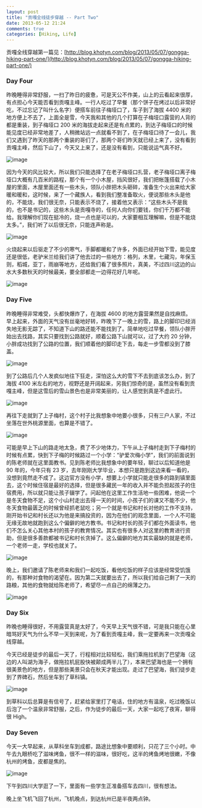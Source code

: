 ```yaml
---
layout: post
title: "贡嘎全线徒步穿越 -- Part Two"
date: 2013-05-12 21:24
comments: true
categories: [Hiking, Life]
---
```


贡嘎全线穿越第一篇见：[http://blog.khotyn.com/blog/2013/05/07/gongga-hiking-part-one/](http://blog.khotyn.com/blog/2013/05/07/gongga-hiking-part-one/)

### Day Four

昨晚睡得非常舒服，一扫了昨日的疲惫，可是天公不作美，山上的云看起来很厚，有点担心今天能否看到贡嘎主峰。一行人吃过了早餐（那个饼子在烤过以后非常好吃，不过忘记了叫什么名字）便搭车前往子梅垭口了，车子到了海拔 4400 米的地方便上不去了，上面全是雪，今天我和其他的几个打算在子梅垭口露营的人背的都是重装，到子梅垭口 200 米的海拔走起来还是有点累的，到达子梅垭口的时候能见度已经非常地差了，人稍微站远一点就看不到了，在子梅垭口待了一会儿，我们又遇到了昨天的那两个重装的哥们了，那两个哥们昨天就已经上来了，没有看到贡嘎主峰，然后下山了，今天又上来了，还是没有看到，只能说运气真不好。

![image](http://pic.yupoo.com/khotyn/CR5hnMdS/medish.jpg)

因为今天的风比较大，所以我们只能选择了在老子梅垭口扎营，老子梅垭口离子梅垭口大概有几百米的路程，那个有一个小木屋，挡风很好，我们把帐篷搭载了小木屋的里面，木屋里面还有一些木头，领队小胖把木头砸碎，准备生个火出来给大家暖和暖和，这时候，来了一个藏族人，看到我们整准备取火，便说那些木头是他的，不能烧，我们很无奈，只能表示不烧了，接着他又表示：“这些木头不是我的，也不是书记的，这些木头是贡嘎寺的，任何人向你们要钱，你们千万都不能给。我理解你们现在挺冷的，烧一点也是可以的，大家要相互理解嘛，但是不能烧太多。”，我们听了以后很无奈，只能连声称是。

![image](http://pic.yupoo.com/khotyn/CR5jdI0N/medish.jpg)

火烧起来以后驱走了不少的寒气，手脚都暖和了许多，外面已经开始下雪，能见度还是很低，老驴米兰给我们讲了他去过的一些地方：格列，木里，七藏沟，年保玉则，稻城，亚丁，雨崩等地方，还给我们看了很多照片，真美，不过四川这边的山水大多数秋天的时候最美，要全部都走一边得花好几年呢。

![image](http://pic.yupoo.com/khotyn/CR5n04ZN/medish.jpg)

### Day Five

昨晚睡得非常难受，头都快爆炸了，在海拔 4600 的地方露营果然是自找麻烦。早上起来，外面的天气没有丝毫地好转，昨晚下了一晚上的雪，路上的脚印已经消失地无影无踪了，不知道下山的路还能不能找到了。简单地吃过早餐，领队小胖开始出去找路，其实只要找到公路就好，顺着公路下山就可以，过了大约 20 分钟，小胖成功找到了公路的位置，我们顺着他的脚印走下去，每走一步雪都没到了膝盖。

![image](http://pic.yupoo.com/khotyn/CR5pRNsJ/medish.jpg)

到了公路后几个人发疯似地往下狂走，深怕这么大的雪下不去到底该怎么办，到了海拔 4100 米左右的地方，视野还是开阔起来，另我们惊奇的是，虽然没有看到贡嘎主峰，但是这雪后的雪山景色也是非常美丽的，让人感觉到真是不虚此行。

![image](http://pic.yupoo.com/khotyn/CR5rkaaF/medish.jpg)

再往下走就到了上子梅村，这个村子比我想象中地要小很多，只有三户人家，不过坐落在世外桃源里面，也算是不错了。

![image](http://pic.yupoo.com/khotyn/CR5sy9rW/medish.jpg)

可能是早上下山的路走地太急，费了不少地体力，下午从上子梅村走到下子梅村的时候有点累，快到下子梅的时候路过一个小学：“驴爱次梅小学”，我们的前面说到的陈老师就在这里面教书。见到陈老师比我想象中的要年轻，聊过以后知道他是 90 年的，今年只有 23 岁，去年刚刚大学毕业，本想只是跑到这边来看一看的，没想到竟然走不成了。这边官方没有小学，想要上小学就只能走很多的路到镇里面去，这个时候住宿是最好的选择，但是很多藏民一年的收入并不能负担起孩子的住宿费用，所以就只能让孩子辍学了。问起他在这里工作生活地一些困难，他说一个是冬天食物不足，这个小山村走出去得一天的时间，小孩子们的课又不能不少，他冬天食物最匮乏的时候曾经抓老鼠吃；另一个就是书记和村长对他的工作不支持，刚开始书记和村长还以为他是来搞投资的，因为在他们的观念里面，一个人不可能无缘无故地就跑到这么个偏僻的地方教书。书记和村长的孩子们都在外面读书，他们不怎么关心其他本村的孩子的教育情况。其实也有很多人对这里的教育进行资助，但是很多善款都被书记和村长贪掉了。这么偏僻的地方其实最缺的就是老师，一个老师一走，学校也就关了。

![image](http://pic.yupoo.com/khotyn/CR5xGkrX/medish.jpg)

晚上，我们邀请了陈老师来和我们一起吃饭，看他吃饭的样子应该是经常受饥饿的，有那种对食物的渴望在。因为第二天就要出去了，所以我们给自己剩了一天的路粮，其他的食物就给陈老师了，希望尽一点自己的绵薄之力。

![image](http://pic.yupoo.com/khotyn/CR5yLZi4/medish.jpg)

### Day Six

昨晚也睡得很好，不用露营真是太好了，今天早上天气很不错，可是我只能在心里暗骂好天气为什么不早一天到来呢，为了看到贡嘎主峰，我一定要再来一次贡嘎全线穿越。

今天已经是徒步的最后一天了，行程相对比较轻松，我们乘拖拉机到了巴望海（这边的人叫湖为海子，做拖拉机屁股快被颠成两半儿了），本来巴望海也是一个拥有很美景色的地方，但是那些美景只会在秋天才能出现。走过了巴望海，我们徒步走到了界碑石，然后坐车到了草科镇。

![image](http://pic.yupoo.com/khotyn/CR5Ddhlj/medish.jpg)

到草科以后总算是有信号了，赶紧给家里打了电话，住的地方有温泉，吃过晚饭以后泡了一个温泉非常舒服，之后，作为徒步的最后一天，大家一起吃了夜宵，聊得很 High。

### Day Seven

今天一大早起来，从草科坐车到成都，路途比想象中要顺利，只花了三个小时。中午去九眼桥吃了滋味烤鱼，很不一样的滋味，很好吃，这半的烤鱼烤地很嫩，不像杭州的烤鱼，皮都是焦的。

![image](http://pic.yupoo.com/khotyn/CR5F31iM/medish.jpg)

下午到四川大学逛了一下，里面有一些学生正准备搭车去四川，很有想法。

晚上坐飞机飞回了杭州，飞机晚点，到达杭州已是半夜两点钟。